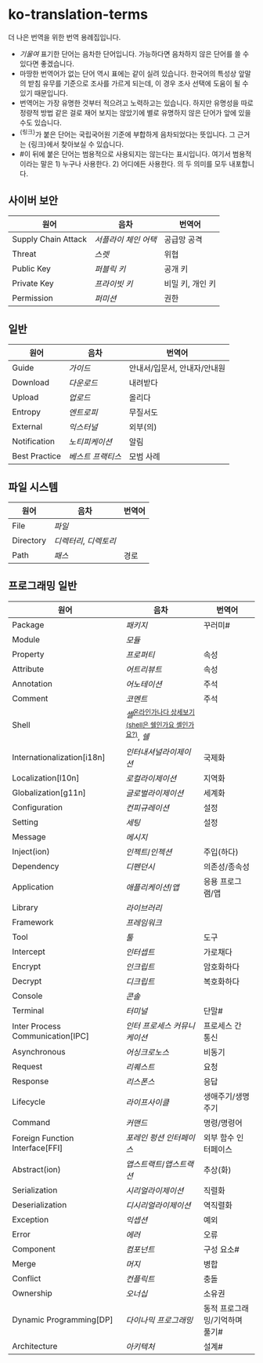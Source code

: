 # ko-translation-terms

더 나은 번역을 위한 번역 용례집입니다.

- *기울여* 표기한 단어는 음차한 단어입니다. 가능하다면 음차하지 않은 단어를 쓸 수 있다면 좋겠습니다.
- 마땅한 번역어가 없는 단어 역시 표에는 같이 실려 있습니다. 한국어의 특성상 앞말의 받침 유무를 기준으로 조사를 가르게 되는데, 이 경우 조사 선택에 도움이 될 수 있기 때문입니다.
- 번역어는 가장 유명한 것부터 적으려고 노력하고는 있습니다. 하지만 유명성을 따로 정량적 방법 같은 걸로 재어 보지는 않았기에 별로 유명하지 않은 단어가 앞에 있을 수도 있습니다.
- <sup>{링크}</sup>가 붙은 단어는 국립국어원 기준에 부합하게 음차되었다는 뜻입니다. 그 근거는 {링크}에서 찾아보실 수 있습니다.
- \#이 뒤에 붙은 단어는 범용적으로 사용되지는 않는다는 표시입니다. 여기서 범용적이라는 말은 1) 누구나 사용한다. 2) 어디에든 사용한다. 의 두 의미를 모두 내포합니다.

## 사이버 보안

| 원어                | 음차                 | 번역어           |
| ------------------- | -------------------- | ---------------- |
| Supply Chain Attack | *서플라이 체인 어택* | 공급망 공격      |
| Threat              | *스렛*               | 위협             |
| Public Key          | *퍼블릭 키*          | 공개 키          |
| Private Key         | *프라이빗 키*        | 비밀 키, 개인 키 |
| Permission          | *퍼미션*             | 권한             |

## 일반

| 원어          | 음차              | 번역어                       |
| ------------- | ----------------- | ---------------------------- |
| Guide         | *가이드*          | 안내서/입문서, 안내자/안내원 |
| Download      | *다운로드*        | 내려받다                     |
| Upload        | *업로드*          | 올리다                       |
| Entropy       | *엔트로피*        | 무질서도                     |
| External      | *익스터널*        | 외부(의)                     |
| Notification  | *노티피케이션*    | 알림                         |
| Best Practice | *베스트 프랙티스* | 모범 사례                    |

## 파일 시스템

| 원어      | 음차                   | 번역어 |
| --------- | ---------------------- | ------ |
| File      | *파일*                 |        |
| Directory | *디렉터리*, *디렉토리* |        |
| Path      | *패스*                 | 경로   |

## 프로그래밍 일반

| 원어                             | 음차                                                                       | 번역어                         |
| -------------------------------- | -------------------------------------------------------------------------- | ------------------------------ |
| Package                          | *패키지*                                                                   | 꾸러미#                        |
| Module                           | *모듈*                                                                     |                                |
| Property                         | *프로퍼티*                                                                 | 속성                           |
| Attribute                        | *어트리뷰트*                                                               | 속성                           |
| Annotation                       | *어노테이션*                                                               | 주석                           |
| Comment                          | *코멘트*                                                                   | 주석                           |
| Shell                            | *셸*<sup>[온라인가나다 상세보기(shell은 쉘인가요 셸인가요?)][]</sup>, *쉘* |                                |
| Internationalization[i18n]       | *인터내셔널라이제이션*                                                     | 국제화                         |
| Localization[l10n]               | *로컬라이제이션*                                                           | 지역화                         |
| Globalization[g11n]              | *글로벌라이제이션*                                                         | 세계화                         |
| Configuration                    | *컨피규레이션*                                                             | 설정                           |
| Setting                          | *세팅*                                                                     | 설정                           |
| Message                          | *메시지*                                                                   |                                |
| Inject(ion)                      | *인젝트*/*인젝션*                                                          | 주입(하다)                     |
| Dependency                       | *디펜던시*                                                                 | 의존성/종속성                  |
| Application                      | *애플리케이션*/*앱*                                                        | 응용 프로그램/앱               |
| Library                          | *라이브러리*                                                               |                                |
| Framework                        | *프레임워크*                                                               |                                |
| Tool                             | *툴*                                                                       | 도구                           |
| Intercept                        | *인터셉트*                                                                 | 가로채다                       |
| Encrypt                          | *인크립트*                                                                 | 암호화하다                     |
| Decrypt                          | *디크립트*                                                                 | 복호화하다                     |
| Console                          | *콘솔*                                                                     |                                |
| Terminal                         | *터미널*                                                                   | 단말#                          |
| Inter Process Communication[IPC] | *인터 프로세스 커뮤니케이션*                                               | 프로세스 간 통신               |
| Asynchronous                     | *어싱크로노스*                                                             | 비동기                         |
| Request                          | *리퀘스트*                                                                 | 요청                           |
| Response                         | *리스폰스*                                                                 | 응답                           |
| Lifecycle                        | *라이프사이클*                                                             | 생애주기/생명주기              |
| Command                          | *커맨드*                                                                   | 명령/명령어                    |
| Foreign Function Interface[FFI]  | *포레인 펑션 인터페이스*                                                   | 외부 함수 인터페이스           |
| Abstract(ion)                    | *앱스트랙트*/*앱스트랙션*                                                  | 추상(화)                       |
| Serialization                    | *시리얼라이제이션*                                                         | 직렬화                         |
| Deserialization                  | *디시리얼라이제이션*                                                       | 역직렬화                       |
| Exception                        | *익셉션*                                                                   | 예외                           |
| Error                            | *에러*                                                                     | 오류                           |
| Component                        | *컴포넌트*                                                                 | 구성 요소#                     |
| Merge                            | *머지*                                                                     | 병합                           |
| Conflict                         | *컨플릭트*                                                                 | 충돌                           |
| Ownership                        | *오너십*                                                                   | 소유권                         |
| Dynamic Programming[DP]          | *다이나믹 프로그래밍*                                                      | 동적 프로그래밍/기억하며 풀기# |
| Architecture                     | *아키텍처*                                                                 | 설계#                          |

[온라인가나다 상세보기(shell은 쉘인가요 셸인가요?)]: https://www.korean.go.kr/front/onlineQna/onlineQnaView.do?mn_id=&qna_seq=227009&pageIndex=1